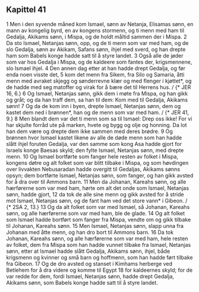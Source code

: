 ## Kapittel 41

1 Men i den syvende måned kom Ismael, sønn av Netanja, Elisamas sønn, en mann av kongelig byrd, en av kongens stormenn, og ti menn med ham til Gedalja, Akikams sønn, i Mispa, og de holdt måltid sammen der i Mispa.
2 Da sto Ismael, Netanjas sønn, opp, og de ti menn som var med ham, og de slo Gedalja, sønn av Akikam, Safans sønn, ihjel med sverd, og han drepte ham som Babels konge hadde satt til å styre landet.
3 Også alle de jøder som var hos Gedalja i Mispa, og de kaldeere som fantes der, krigsmennene, slo Ismael ihjel.
4 Den annen dag etter at han hadde drept Gedalja, og før enda noen visste det,
5 kom det menn fra Sikem, fra Silo og Samaria, åtti menn med avraket skjegg og sønderrevne klær og med flenger i kjøttet*, og de hadde med seg matoffer og virak for å bære det til Herrens hus. / {* JER 16, 6.}
6 Og Ismael, Netanjas sønn, gikk dem i møte fra Mispa, og han gikk og gråt; og da han traff dem, sa han til dem: Kom med til Gedalja, Akikams sønn!
7 Og da de kom inn i byen, drepte Ismael, Netanjas sønn, dem og kastet dem ned i brønnen*, han og de menn som var med ham. / {* JER 41, 9.}
8 Men blandt dem var det ti menn som sa til Ismael: Drep oss ikke! For vi har skjulte forråd ute på marken, hvete og bygg og olje og honning. Da lot han dem være og drepte dem ikke sammen med deres brødre.
9 Og brønnen hvor Ismael kastet likene av alle de døde menn som han hadde slått ihjel foruten Gedalja, var den samme som kong Asa hadde gjort for Israels konge Baesas skyld; den fylte Ismael, Netanjas sønn, med drepte menn.
10 Og Ismael bortførte som fanger hele resten av folket i Mispa, kongens døtre og alt folket som var blitt tilbake i Mispa, og som høvdingen over livvakten Nebusaradan hadde overgitt til Gedaljas, Akikams sønns opsyn; dem bortførte Ismael, Netanjas sønn, som fanger, og han gikk avsted for å dra over til Ammons barn.
11 Men da Johanan, Kareahs sønn, og alle hærførerne som var med ham, hørte om alt det onde som Ismael, Netanjas sønn, hadde gjort,
12 da tok de alle sine menn og gikk avsted for å stride mot Ismael, Netanjas sønn, og de fant ham ved det store vann* i Gibeon. / {* 2SA 2, 13.}
13 Og da alt folket som var med Ismael, så Johanan, Kareahs sønn, og alle hærførerne som var med ham, ble de glade.
14 Og alt folket som Ismael hadde bortført som fanger fra Mispa, vendte om og gikk tilbake til Johanan, Kareahs sønn.
15 Men Ismael, Netanjas sønn, slapp unna fra Johanan med åtte menn, og han dro bort til Ammons barn.
16 Da tok Johanan, Kareahs sønn, og alle hærførerne som var med ham, hele resten av folket, dem fra Mispa som han hadde vunnet tilbake fra Ismael, Netanjas sønn, etter at Ismael hadde slått Gedalja, Akikams sønn, ihjel, både krigsmenn og kvinner og små barn og hoffmenn, som han hadde ført tilbake fra Gibeon.
17 Og de dro avsted og stanset i Kimhams herberge ved Betlehem for å dra videre og komme til Egypt
18 for kaldeernes skyld; for de var redde for dem, fordi Ismael, Netanjas sønn, hadde drept Gedalja, Akikams sønn, som Babels konge hadde satt til å styre landet.
